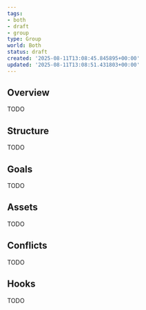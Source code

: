 ```yaml
---
tags:
- both
- draft
- group
type: Group
world: Both
status: draft
created: '2025-08-11T13:08:45.845895+00:00'
updated: '2025-08-11T13:08:51.431803+00:00'
---
```



## Overview

TODO
## Structure

TODO
## Goals

TODO
## Assets

TODO
## Conflicts

TODO
## Hooks

TODO
